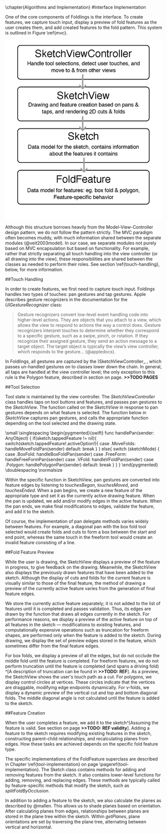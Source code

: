 \chapter{Algorithms and Implementation}
#Interface Implementation

One of the core components of Foldlings is the interface.  To create features, we capture touch input, display a preview of fold features as the user creates them, and add created features to the fold pattern.  This system is outlined in Figure \ref{mvc}.

![Relationship between interface classes: a SketchViewController manages a SketchView that contains a Sketch that contains FoldFeatures. \label{mvc}](figures/40_Tech_Interface_Implementation/sketchview-descendents-thesis-figure.png)

Although this structure borrows heavily from the Model-View-Controller design pattern, we do not follow the pattern strictly.  The MVC paradigm often becomes muddy, with much information shared between the separate modules (@veit2003model).  In our case, we separate modules not purely based on MVC encapsulation but based on functionality.  For example, rather that strictly separating all touch handling into the view controller (or all drawing into the view), these responsibilities are shared between the classes as needed to perform their roles.  See section \ref{touch-handling}, below, for more information.  


##Touch Handling

In order to create features, we first need to capture touch input.  Foldings handles two types of touches: pan gestures and tap gestures.  Apple describes gesture recognizers in the documentation for the *UIGestureRecognizer* class:

>Gesture recognizers convert low-level event handling code into higher-level actions. They are objects that you attach to a view, which allows the view to respond to actions the way a control does. Gesture recognizers interpret touches to determine whether they correspond to a specific gesture, such as a swipe, pinch, or rotation. If they recognize their assigned gesture, they send an action message to a target object. The target object is typically the view’s view controller, which responds to the gesture...  (@appledocs).

In Foldlings, all gestures are captured by the )SketchViewController_ , which passes un-handled gestures on to classes lower down the chain.  In general, all taps are handled at the view controller level;  the only exception to this rule is the Polygon feature, described in section on page.  **>>TODO PAGES**

##Tool Selection

Tool state is maintained by the view controller.  The _SketchViewController_ class handles taps on tool buttons and features, and passes pan gestures to the _SketchView_.  The function called on the _SketchView_ in response to pan gestures depends on what feature is selected.   The function below in _SketchView_ captures pan gestures, and calls the appropriate function depending on the tool selected and the drawing state.

\small
\singlespacing 
\begin{pygmented}{swift}
    func handlePan(sender: AnyObject) {
        if(sketch.tappedFeature != nil){
            switch(sketch.tappedFeature!.activeOption!){
            case .MoveFolds:
                handleMoveFoldPan(sender)
            default: break
            }
        }
        else{
            switch (sketchMode) {
            case .BoxFold:
                handleBoxFoldPan(sender)
            case .FreeForm:
                handleFreeFormPan(sender)
            case .VFold:
                handleVFoldPan(sender)
            case .Polygon:
                handlePolygonPan(sender)
            default:
                break
            }
        }
    }
\end{pygmented}
\doublespacing
\normalsize

Within the specific function in SketchView, pan gestures are converted into feature edges by listening to _touchesBegan_, _touchesMoved_, and _touchesEnded_.  When a pan begins, we create a new feature of the appropriate type and set it as the currently active drawing feature.  When the pan is updated, we add and/or modify edges in the active feature.  When the pan ends, we make final modifications to edges, validate the feature, and add it to the sketch.

Of course, the implementation of pan delegate methods varies widely between  features.  For example, a diagonal pan with the box fold tool selected would create folds and cuts to form a box between the start and end point, whereas the same touch in the freeform tool would create an invalid feature consisting of a line.

##Fold Feature Preview

While the user is drawing, the SketchView displays a preview  of the feature in progress, to give feedback on the drawing.  Meanwhile, the SketchView also displays the previously drawn features that have been added to the sketch.  Although the display of cuts and folds for the current feature is visually similar to those of the final feature, the method of drawing a preview of the currently active feature varies from the generation of final feature edges.

We store the currently active feature separately; it is not added to the list of features until it is completed and passes validation.   Thus, its edges are drawn by the function that draws all edges currently in the sketch.  For performance reasons, we display a preview of the active feature on top of all features in the sketch — modifications to existing features, and computationally expensive operations such as truncation for freeform shapes, are performed only when the feature is added to the sketch.  During drawing, we display the set of preview edges stored in the feature, which sometimes differ from the final feature edges.  

For box folds, we display a preview of all the edges, but do not occlude the middle fold until the feature is completed. For freeform features, we do not perform truncation until the feature is completed (and spans a driving fold) ^[A description of truncation can be found in **>>TODO: REF**].  As a preview, the SketchView shows the user's touch path as a cut.  For polygons, we display control circles at vertices.  These circles indicate that the vertices are draggable, modifying edge endpoints dynamically.  For v-folds, we display a dynamic preview of the vertical cut and top and bottom diagonal folds.  The middle diagonal angle is not calculated until the feature is added to the sketch.

##Feature Creation

When the user completes a feature, we add it to the sketch^[Assuming the feature is valid. See section on page **>>TODO: REF validity**].  Adding a feature to the sketch requires modifying existing features in the sketch, constructing parent-child relationships, and recalculating planes from edges.  How these tasks are achieved depends on the specific fold feature type.

 The specific implementations of the FoldFeature superclass are described in Chapter \ref{tool-implementation} on page \pageref{tool-implementation}.  The Sketch class contains methods for adding and removing features from the sketch.  It also contains lower-level functions for adding, removing, and replacing edges.  These methods are typically called by feature-specific methods that modify the sketch, such as _splitFoldByOcclusion_.

In addition to adding a feature to the sketch, we also calculate the planes as described by @mallen.  This allows us to shade planes based on orientation.  After calculating planes from edges, relationships between planes are stored in the plane tree within the sketch.  Within _getPlanes_, plane orientations are set by traversing the plane tree, alternating between vertical and horizontal.